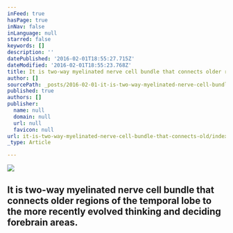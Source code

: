 ```yaml
---
inFeed: true
hasPage: true
inNav: false
inLanguage: null
starred: false
keywords: []
description: ''
datePublished: '2016-02-01T18:55:27.715Z'
dateModified: '2016-02-01T18:55:23.768Z'
title: It is two-way myelinated nerve cell bundle that connects older regions of the temporal lobe to the more recently evolved thinking and deciding forebrain areas.
author: []
sourcePath: _posts/2016-02-01-it-is-two-way-myelinated-nerve-cell-bundle-that-connects-old.md
published: true
authors: []
publisher:
  name: null
  domain: null
  url: null
  favicon: null
url: it-is-two-way-myelinated-nerve-cell-bundle-that-connects-old/index.html
_type: Article

---
```

![](https://the-grid-user-content.s3-us-west-2.amazonaws.com/007aae78-e53d-41e7-93f9-9ceeaeb8e371.jpg)

## It is two-way myelinated nerve cell bundle that connects older regions of the temporal lobe to the more recently evolved thinking and deciding forebrain areas.